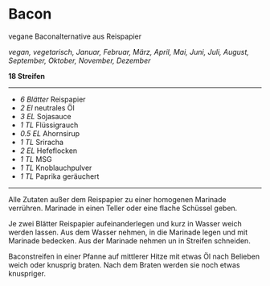 # Bacon

vegane Baconalternative aus Reispapier

*vegan, vegetarisch, Januar, Februar, März, April, Mai, Juni, Juli, August, September, Oktober, November, Dezember*

**18 Streifen**

---

- *6 Blätter* Reispapier
- *2 El* neutrales Öl
- *3 EL* Sojasauce
- *1 TL* Flüssigrauch
- *0.5 EL* Ahornsirup
- *1 TL* Sriracha
- *2 EL* Hefeflocken
- *1 TL* MSG
- *1 TL* Knoblauchpulver
- *1 TL* Paprika geräuchert

---

Alle Zutaten außer dem Reispapier zu einer homogenen Marinade verrühren. Marinade in einen Teller oder eine flache Schüssel geben.

Je zwei Blätter Reispapier aufeinanderlegen und kurz in Wasser weich werden lassen. Aus dem Wasser nehmen, in die Marinade legen und mit Marinade bedecken. Aus der Marinade nehmen un in Streifen schneiden. 

Baconstreifen in einer Pfanne auf mittlerer Hitze mit etwas Öl nach Belieben weich oder knusprig braten. Nach dem Braten werden sie noch etwas knuspriger.
